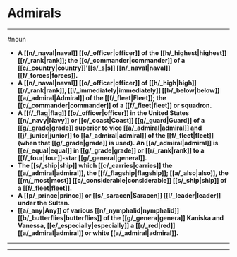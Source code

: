 # Admirals
---
#noun
- **A [[n/_naval|naval]] [[o/_officer|officer]] of the [[h/_highest|highest]] [[r/_rank|rank]]; the [[c/_commander|commander]] of a [[c/_country|country]]'[[s/_s|s]] [[n/_naval|naval]] [[f/_forces|forces]].**
- **A [[n/_naval|naval]] [[o/_officer|officer]] of [[h/_high|high]] [[r/_rank|rank]], [[i/_immediately|immediately]] [[b/_below|below]] [[a/_admiral|Admiral]] of the [[f/_fleet|Fleet]]; the [[c/_commander|commander]] of a [[f/_fleet|fleet]] or squadron.**
- **A [[f/_flag|flag]] [[o/_officer|officer]] in the United States [[n/_navy|Navy]] or [[c/_coast|Coast]] [[g/_guard|Guard]] of a [[g/_grade|grade]] superior to vice [[a/_admiral|admiral]] and [[j/_junior|junior]] to [[a/_admiral|admiral]] of the [[f/_fleet|fleet]] (when that [[g/_grade|grade]] is used). An [[a/_admiral|admiral]] is [[e/_equal|equal]] in [[g/_grade|grade]] or [[r/_rank|rank]] to a [[f/_four|four]]-star [[g/_general|general]].**
- **The [[s/_ship|ship]] which [[c/_carries|carries]] the [[a/_admiral|admiral]], the [[f/_flagship|flagship]]; [[a/_also|also]], the [[m/_most|most]] [[c/_considerable|considerable]] [[s/_ship|ship]] of a [[f/_fleet|fleet]].**
- **A [[p/_prince|prince]] or [[s/_saracen|Saracen]] [[l/_leader|leader]] under the Sultan.**
- **[[a/_any|Any]] of various [[n/_nymphalid|nymphalid]] [[b/_butterflies|butterflies]] of the [[g/_genera|genera]] Kaniska and Vanessa, [[e/_especially|especially]] a [[r/_red|red]] [[a/_admiral|admiral]] or white [[a/_admiral|admiral]].**
---
---

